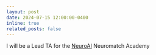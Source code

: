 ```yaml
---
layout: post
date: 2024-07-15 12:00:00-0400
inline: true
related_posts: false
---
```


I will be a Lead TA for the [NeuroAI](https://neuroai.neuromatch.io/tutorials/intro.html) Neuromatch Academy